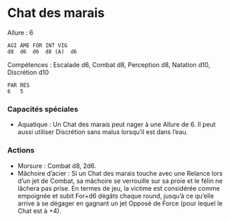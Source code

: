 # Chat des marais

Allure : 6

	AGI	ÂME	FOR	INT	VIG
	d8	d6	d6	d8 (A)	d6

Compétences : Escalade d6, Combat d8, Perception d8, Natation d10, Discrétion d10

	PAR	RES
	6	5

### Capacités spéciales
- Aquatique : Un Chat des marais peut nager à une Allure de 6. Il peut aussi utiliser Discrétion sans malus lorsqu’il est dans l’eau.

### Actions
- Morsure : Combat d8, 2d6.
- Mâchoire d’acier : Si un Chat des marais touche avec une Relance lors d’un jet de Combat, sa mâchoire se verrouille sur sa proie et le félin ne lâchera pas prise. En termes de jeu, la victime est considérée comme empoignée et subit For+d6 dégâts chaque round, jusqu’à ce qu’elle arrive à se dégager en gagnant un jet Opposé de Force (pour lequel le Chat est à +4).

